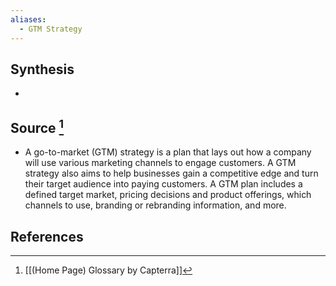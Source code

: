 ```yaml
---
aliases:
  - GTM Strategy
---
```

## Synthesis
- 
## Source [^1]
- A go-to-market (GTM) strategy is a plan that lays out how a company will use various marketing channels to engage customers. A GTM strategy also aims to help businesses gain a competitive edge and turn their target audience into paying customers. A GTM plan includes a defined target market, pricing decisions and product offerings, which channels to use, branding or rebranding information, and more.
## References

[^1]: [[(Home Page) Glossary by Capterra]]